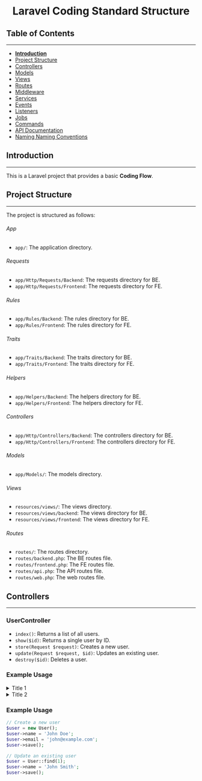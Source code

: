 # <center>Laravel Coding Standard Structure</center>

## Table of Contents
-----------------

* [<b>Introduction</b>](#introduction)
* [Project Structure](#project-structure)
* [Controllers](#controllers)
* [Models](#models)
* [Views](#views)
* [Routes](#routes)
* [Middleware](#middleware)
* [Services](#services)
* [Events](#events)
* [Listeners](#listeners)
* [Jobs](#jobs)
* [Commands](#commands)
* [API Documentation](#api-documentation)
* [Naming Naming Conventions](#naming-convention)

## Introduction
------------

This is a Laravel project that provides a basic **Coding Flow**.

## Project Structure
------------------

The project is structured as follows:
###### App
* `app/`: The application directory.
###### Requests
* `app/Http/Requests/Backend`: The requests directory for BE.
* `app/Http/Requests/Frontend`: The requests directory for FE.
###### Rules
* `app/Rules/Backend`: The rules directory for BE.
* `app/Rules/Frontend`: The rules directory for FE.
###### Traits
* `app/Traits/Backend`: The traits directory for BE.
* `app/Traits/Frontend`: The traits directory for FE.
###### Helpers
* `app/Helpers/Backend`: The helpers directory for BE.
* `app/Helpers/Frontend`: The helpers directory for FE.
###### Controllers
* `app/Http/Controllers/Backend`: The controllers directory for BE.
* `app/Http/Controllers/Frontend`: The controllers directory for FE.
###### Models
* `app/Models/`: The models directory.
###### Views
* `resources/views/`: The views directory.
* `resources/views/backend`: The views directory for BE.
* `resources/views/frontend`: The views directory for FE.

###### Routes
* `routes/`: The routes directory.
* `routes/backend.php`: The BE routes file.
* `routes/frontend.php`: The FE routes file.
* `routes/api.php`: The API routes file.
* `routes/web.php`: The web routes file.

## Controllers
-------------

### UserController

* `index()`: Returns a list of all users.
* `show($id)`: Returns a single user by ID.
* `store(Request $request)`: Creates a new user.
* `update(Request $request, $id)`: Updates an existing user.
* `destroy($id)`: Deletes a user.

### Example Usage

<details>
  <summary>Title 1</summary>
  Content related to Title 1
</details>

<details>
  <summary>Title 2</summary>
  Content related to Title 2
</details>

### Example Usage

```php
// Create a new user
$user = new User();
$user->name = 'John Doe';
$user->email = 'john@example.com';
$user->save();

// Update an existing user
$user = User::find(1);
$user->name = 'John Smith';
$user->save();

